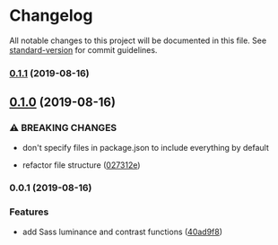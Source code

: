 # Changelog

All notable changes to this project will be documented in this file. See [standard-version](https://github.com/conventional-changelog/standard-version) for commit guidelines.

### [0.1.1](https://github.com/unplugstudio/wcag-contrast/compare/v0.1.0...v0.1.1) (2019-08-16)

## [0.1.0](https://github.com/unplugstudio/wcag-contrast/compare/v0.0.1...v0.1.0) (2019-08-16)


### ⚠ BREAKING CHANGES

* don't specify files in package.json to include everything by default

* refactor file structure ([027312e](https://github.com/unplugstudio/wcag-contrast/commit/027312e))

### 0.0.1 (2019-08-16)


### Features

* add Sass luminance and contrast functions ([40ad9f8](https://github.com/unplugstudio/wcag-contrast/commit/40ad9f8))
